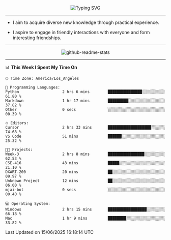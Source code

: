 <p align="center">
  <img src="https://readme-typing-svg.demolab.com?font=Fira+Code&weight=500&size=32&duration=2500&pause=1600&center=true&vCenter=true&random=false&width=1024&height=64&lines=Hi+there+%F0%9F%91%8B;I'm+delighted+you+could+make+it+here+%F0%9F%8E%89;I'm+Harry%2C+a+college+student+still+finding+my+way" alt="Typing SVG" />
</p>


---


- I aim to acquire diverse new knowledge through practical experience.

- I aspire to engage in friendly interactions with everyone and form interesting friendships.


---


<p align="center">
  <img src="https://github-readme-stats.vercel.app/api?username=Harry-Jing&show_icons=true" alt="github-readme-stats"/>
</p>


---

<!--START_SECTION:waka-->
📊 **This Week I Spent My Time On** 

```text
🕑︎ Time Zone: America/Los_Angeles

💬 Programming Languages: 
Python                   2 hrs 6 mins        ███████████████░░░░░░░░░░   61.80 % 
Markdown                 1 hr 17 mins        █████████░░░░░░░░░░░░░░░░   37.82 % 
Other                    0 secs              ░░░░░░░░░░░░░░░░░░░░░░░░░   00.39 % 

🔥 Editors: 
Cursor                   2 hrs 33 mins       ███████████████████░░░░░░   74.68 % 
VS Code                  51 mins             ██████░░░░░░░░░░░░░░░░░░░   25.32 % 

🐱‍💻 Projects: 
Week-3                   2 hrs 8 mins        ████████████████░░░░░░░░░   62.53 % 
CSE-416                  43 mins             █████░░░░░░░░░░░░░░░░░░░░   21.10 % 
DXART-200                20 mins             ██░░░░░░░░░░░░░░░░░░░░░░░   09.97 % 
Unknown Project          12 mins             ██░░░░░░░░░░░░░░░░░░░░░░░   06.00 % 
mjai-bot                 0 secs              ░░░░░░░░░░░░░░░░░░░░░░░░░   00.40 % 

💻 Operating System: 
Windows                  2 hrs 15 mins       █████████████████░░░░░░░░   66.18 % 
Mac                      1 hr 9 mins         ████████░░░░░░░░░░░░░░░░░   33.82 % 
```


 Last Updated on 15/06/2025 16:18:14 UTC
<!--END_SECTION:waka-->
